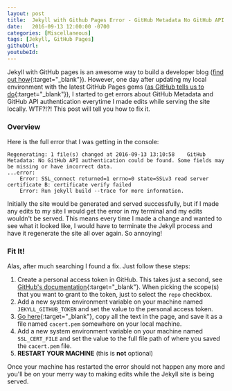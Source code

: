 ```yaml
---
layout: post
title:  Jekyll with Github Pages Error - GitHub Metadata No GitHub API authentication could be found. Fix for Windows.
date:   2016-09-13 12:00:00 -0700
categories: [Miscellaneous]
tags: [Jekyll, GitHub Pages]
githubUrl: 
youtubeId: 
---
```


Jekyll with GitHub pages is an awesome way to build a developer blog ([find out how](http://knightcodes.com/miscellaneous/2016/04/25/jekyll-on-windows.html){:target="_blank"}). However, one day after updating my local environment with the latest GitHub Pages gems ([as GitHub tells us to do](https://help.github.com/articles/setting-up-your-github-pages-site-locally-with-jekyll/#keeping-your-site-up-to-date-with-the-github-pages-gem){:target="_blank"}), I started to get errors about GitHub Metadata and GitHub API authentication everytime I made edits while serving the site locally. WTF?!?! This post will tell you how to fix it.

### Overview

Here is the full error that I was getting in the console:

```
Regenerating: 1 file(s) changed at 2016-09-13 13:10:58    GitHub Metadata: No GitHub API authentication could be found. Some fields may be missing or have incorrect data.
...error:
    Error: SSL_connect returned=1 errno=0 state=SSLv3 read server certificate B: certificate verify failed
    Error: Run jekyll build --trace for more information.
```

Initially the site would be generated and served successfully, but if I made any edits to my site I would get the error in my terminal and my edits wouldn't be served. This means every time I made a change and wanted to see what it looked like, I would have to terminate the Jekyll process and have it regenerate the site all over again. So annoying!

### Fit It!

Alas, after much searching I found a fix. Just follow these steps:

1. Create a personal access token in GitHub. This takes just a second, see [GitHub's documentation](https://help.github.com/articles/creating-an-access-token-for-command-line-use/){:target="_blank"}. When picking the scope(s) that you want to grant to the token, just to select the `repo` checkbox.
2. Add a new system environment variable on your machine named `JEKYLL_GITHUB_TOKEN` and set the value to the personal access token.
3. [Go here](https://curl.haxx.se/ca/cacert.pem){:target="_blank"}, copy all the text in the page, and save it as a file named `cacert.pem` somewhere on your local machine.
4. Add a new system environment variable on your machine  named `SSL_CERT_FILE` and set the value to the full file path of where you saved the `cacert.pem` file.
5. **RESTART YOUR MACHINE** (this is **not** optional)

Once your machine has restarted the error should not happen any more and you'll be on your merry way to making edits while the Jekyll site is being served.